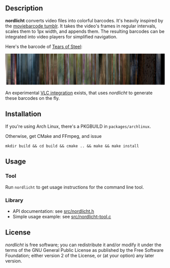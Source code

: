 ## Description

**nordlicht** converts video files into colorful barcodes. It's heavily inspired by the [moviebarcode tumblr](http://moviebarcode.tumblr.com/movie-index). It takes the video's frames in regular intervals, scales them to 1px width, and appends them. The resulting barcodes can be integrated into video players for simplified navigation.

Here's the barcode of [Tears of Steel](http://tearsofsteel.org/):

![Barcode for "Tears of Steel"](res/tos-example.png)

An experimental [VLC integration](https://github.com/blinry/vlc) exists, that uses *nordlicht* to generate these barcodes on the fly.

## Installation

If you're using Arch Linux, there's a PKGBUILD in `packages/archlinux`.

Otherwise, get CMake and FFmpeg, and issue

    mkdir build && cd build && cmake .. && make && make install

## Usage

### Tool

Run `nordlicht` to get usage instructions for the command line tool.

### Library

- API documentation: see [src/nordlicht.h](src/nordlicht.h)
- Simple usage example: see [src/nordlicht-tool.c](src/nordlicht-tool.c)

## License

*nordlicht* is free software; you can redistribute it and/or modify it under the terms of the GNU General Public License as published by the Free Software Foundation; either version 2 of the License, or (at your option) any later version.
